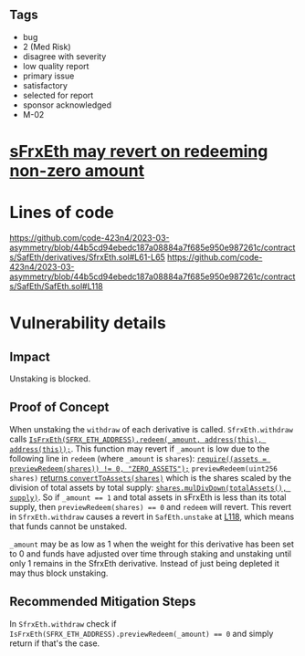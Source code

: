 ## Tags

- bug
- 2 (Med Risk)
- disagree with severity
- low quality report
- primary issue
- satisfactory
- selected for report
- sponsor acknowledged
- M-02

# [sFrxEth may revert on redeeming non-zero amount](https://github.com/code-423n4/2023-03-asymmetry-findings/issues/1049) 

# Lines of code

https://github.com/code-423n4/2023-03-asymmetry/blob/44b5cd94ebedc187a08884a7f685e950e987261c/contracts/SafEth/derivatives/SfrxEth.sol#L61-L65
https://github.com/code-423n4/2023-03-asymmetry/blob/44b5cd94ebedc187a08884a7f685e950e987261c/contracts/SafEth/SafEth.sol#L118


# Vulnerability details




## Impact
Unstaking is blocked.

## Proof of Concept
When unstaking the `withdraw` of each derivative is called. `SfrxEth.withdraw` calls [`IsFrxEth(SFRX_ETH_ADDRESS).redeem(_amount, address(this), address(this));`](https://github.com/code-423n4/2023-03-asymmetry/blob/44b5cd94ebedc187a08884a7f685e950e987261c/contracts/SafEth/derivatives/SfrxEth.sol#L61-L65). This function may revert if `_amount` is low due to the following line in `redeem` (where `_amount` is `shares`):
[`require((assets = previewRedeem(shares)) != 0, "ZERO_ASSETS");`](https://etherscan.io/token/0xac3e018457b222d93114458476f3e3416abbe38f#code#L708)
`previewRedeem(uint256 shares)` [returns `convertToAssets(shares)`](https://etherscan.io/token/0xac3e018457b222d93114458476f3e3416abbe38f#code#L753) which is the shares scaled by the division of total assets by total supply:
[`shares.mulDivDown(totalAssets(), supply)`](https://etherscan.io/token/0xac3e018457b222d93114458476f3e3416abbe38f#code#L733).
So if `_amount == 1` and total assets in sFrxEth is less than its total supply, then `previewRedeem(shares) == 0` and `redeem` will revert. This revert in `SfrxEth.withdraw` causes a revert in `SafEth.unstake` at [L118](https://github.com/code-423n4/2023-03-asymmetry/blob/44b5cd94ebedc187a08884a7f685e950e987261c/contracts/SafEth/SafEth.sol#L118), which means that funds cannot be unstaked.

`_amount` may be as low as 1 when the weight for this derivative has been set to 0 and funds have adjusted over time through staking and unstaking until only 1 remains in the SfrxEth derivative. Instead of just being depleted it may thus block unstaking.

## Recommended Mitigation Steps
In `SfrxEth.withdraw` check if `IsFrxEth(SFRX_ETH_ADDRESS).previewRedeem(_amount) == 0` and simply return if that's the case. 